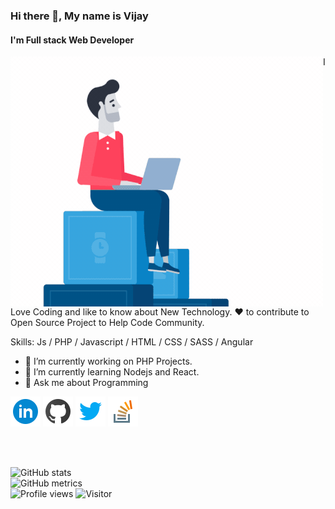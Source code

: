<!-- icons  -->

[1.1]: https://github.com/mr-vijaychauhan/mr-vijaychauhan/blob/main/assets/icons/icons8-linkedin-48.png (linkedin icon with padding)
[2.1]: https://github.com/mr-vijaychauhan/mr-vijaychauhan/blob/main/assets/icons/icons8-github-48.png (github icon with padding)
[3.1]: https://github.com/mr-vijaychauhan/mr-vijaychauhan/blob/main/assets/icons/icons8-twitter-48.png (twitter icon with padding)
[4.1]: https://github.com/mr-vijaychauhan/mr-vijaychauhan/blob/main/assets/icons/icons8-stack-overflow-48.png (stackoverflow icon with padding)

<!-- links to my social media accounts -->

[1]: https://www.linkedin.com/in/mr-vijaychauhan
[2]: https://www.github.com/mr-vijaychauhan
[3]: https://www.twitter.com/mr_vijaychauhan
[4]: https://stackoverflow.com/story/mr.vijaychauhan

<!-- section - Intro -->

### Hi there 👋, My name is Vijay
#### I'm Full stack Web Developer
<!--![I'm Full stack Web Developer]<!<!(https://arturssmirnovs.github.io/github-profile-readme-generator/images/banner.png)-->


<img align="left" width="500" height="400" src="https://github.com/mr-vijaychauhan/mr-vijaychauhan/blob/main/assets/coding-time.gif">

I Love Coding and like to know about New Technology. ❤️ to contribute to Open Source Project to Help Code Community.

Skills: Js / PHP / Javascript / HTML / CSS / SASS / Angular

- 🔭 I’m currently working on PHP Projects. 
- 🌱 I’m currently learning Nodejs and React. 
- 💬 Ask me about Programming 
<!-- End section - Intro -->

<!-- section - social media icons -->

[![linkedin mr-vijaychauhan][1.1]][1]
[![github mr-vijaychauhan][2.1]][2]
[![twitter mr_vijaychauhan][3.1]][3]
[![stackoverflow mr.vijaychauhan][4.1]][4]

<!-- section - social media icons -->

<br /><br />
<!-- [![trophy](https://github-profile-trophy.vercel.app/?username=mr-vijaychauhan)](https://github.com/ryo-ma/github-profile-trophy) -->

<!--[![Top Langs](https://github-readme-stats.vercel.app/api/top-langs/?username=mr-vijaychauhan)](https://github.com/anuraghazra/github-readme-stats)  -->

![GitHub stats](https://github-readme-stats.vercel.app/api?username=mr-vijaychauhan&show_icons=true)  
![GitHub metrics](https://metrics.lecoq.io/mr-vijaychauhan)  
![Profile views](https://gpvc.arturio.dev/mr-vijaychauhan)
![Visitor](https://visitor-badge.glitch.me/badge?page_id=mr-vijaychauhan.visitor-badge)

<!--<p align='center'>
<img align='center' src="https://visitor-badge.glitch.me/badge?page_id=mr-vijaychauhan.visitor-badge">
 <p/> -->
